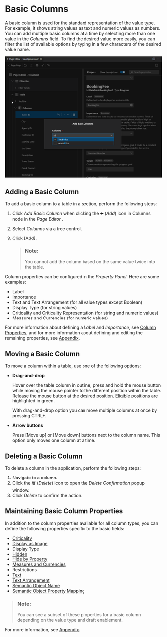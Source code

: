 <!-- loio5f8c75b2b4f3468aa85e9658825389de -->

<link rel="stylesheet" type="text/css" href="../css/sap-icons.css"/>

# Basic Columns

A basic column is used for the standard representation of the value type. For example, it shows string values as text and numeric values as numbers. You can add multiple basic columns at a time by selecting more than one value in the *Columns* field. To find the desired value more easily, you can filter the list of available options by typing in a few characters of the desired value name.

![](images/Basic_Column_8c30f41.png)



<a name="loio5f8c75b2b4f3468aa85e9658825389de__section_rnc_z5y_35b"/>

## Adding a Basic Column

To add a basic column to a table in a section, perform the following steps:

1.  Click *Add Basic Column* when clicking the :heavy_plus_sign: \(*Add*\) icon in Columns node in the *Page Editor* .
2.  Select *Columns* via a tree control.
3.  Click [Add\].

    > ### Note:  
    > You cannot add the column based on the same value twice into the table.


Column properties can be configured in the *Property Panel*. Here are some examples:

-   Label
-   Importance
-   Text and Text Arrangement \(for all value types except Boolean\)
-   Display Type \(for string values\)
-   Criticality and Criticality Representation \(for string and numeric values\)
-   Measures and Currencies \(for numeric values\)

For more information about defining a *Label* and *Importance*, see [Column Properties](table-columns-a80d603.md#loioa80d603f85164482b192eeeb2df535a2__columnproperties), and for more information about defining and editing the remaining properties, see [Appendix](appendix-457f2e9.md#loio457f2e9699b5437fb09d56311055a4a0).



<a name="loio5f8c75b2b4f3468aa85e9658825389de__section_pxb_cry_35b"/>

## Moving a Basic Column

To move a column within a table, use one of the following options:

-   **Drag-and-drop**

    Hover over the table column in outline, press and hold the mouse button while moving the mouse pointer to the different position within the table. Release the mouse button at the desired position. Eligible positions are highlighted in green.

    With drag-and-drop option you can move multiple columns at once by pressing CTRL+.

-   **Arrow buttons**

    Press [Move up\] or [Move down\] buttons next to the column name. This option only moves one column at a time.




<a name="loio5f8c75b2b4f3468aa85e9658825389de__section_adr_ksy_35b"/>

## Deleting a Basic Column

To delete a column in the application, perform the following steps:

1.  Navigate to a column.
2.  Click the :wastebasket: \(*Delete*\) icon to open the *Delete Confirmation* popup window.
3.  Click *Delete* to confirm the action.



<a name="loio5f8c75b2b4f3468aa85e9658825389de__section_yzw_nq2_5yb"/>

## Maintaining Basic Column Properties

In addition to the column properties available for all column types, you can define the following properties specific to the basic fields:

-   [Criticality](appendix-457f2e9.md#loio19d82b5d8bc940738afcb49b51a48bed)
-   [Display as Image](appendix-457f2e9.md#loio344568c1e4014621905d78857cf66401)
-   Display Type
-   [Hidden](appendix-457f2e9.md#loiof7ad71792a0044d6b6172f078827bdc0)
-   [Hide by Property](appendix-457f2e9.md#loio4e8bb3df433546f8a80f16e53b29e4c1)
-   [Measures and Currencies](appendix-457f2e9.md#loio8ad2438ea4ed4a52ab530ff104530f98)
-   Restrictions
-   [Text](appendix-457f2e9.md#loio5d1cc16e80ce48de8a47f2835a42cc47)
-   [Text Arrangement](appendix-457f2e9.md#loioecd5568919bf43c5a04dd6b5e8e173f6)
-   [Semantic Object Name](appendix-457f2e9.md#loio90e03983431d4bfd927b51593a937955)
-   [Semantic Object Property Mapping](appendix-457f2e9.md#loio7726cb0d97194461973e3ec176c8a888)

> ### Note:  
> You can see a subset of these properties for a basic column depending on the value type and draft enablement.

For more information, see [Appendix](appendix-457f2e9.md#loio457f2e9699b5437fb09d56311055a4a0).

